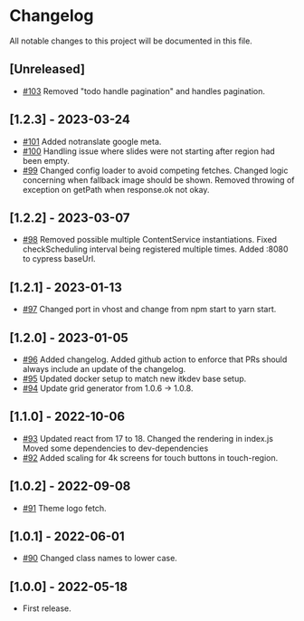 # Changelog

All notable changes to this project will be documented in this file.

## [Unreleased]
- [#103](https://github.com/os2display/display-client/pull/103)
Removed "todo handle pagination" and handles pagination.

## [1.2.3] - 2023-03-24

- [#101](https://github.com/os2display/display-client/pull/101)
  Added notranslate google meta.
- [#100](https://github.com/os2display/display-client/pull/100)
  Handling issue where slides were not starting after region had been empty.
- [#99](https://github.com/os2display/display-client/pull/99)
  Changed config loader to avoid competing fetches.
  Changed logic concerning when fallback image should be shown.
  Removed throwing of exception on getPath when response.ok not okay.

## [1.2.2] - 2023-03-07

- [#98](https://github.com/os2display/display-client/pull/98)
  Removed possible multiple ContentService instantiations.
  Fixed checkScheduling interval being registered multiple times.
  Added :8080 to cypress baseUrl.

## [1.2.1] - 2023-01-13

- [#97](https://github.com/os2display/display-client/pull/97)
  Changed port in vhost and change from npm start to yarn start.

## [1.2.0] - 2023-01-05

- [#96](https://github.com/os2display/display-client/pull/96)
  Added changelog.
  Added github action to enforce that PRs should always include an update of the
  changelog.
- [#95](https://github.com/os2display/display-client/pull/95)
  Updated docker setup to match new itkdev base setup.
- [#94](https://github.com/os2display/display-client/pull/94)
  Update grid generator from 1.0.6 -> 1.0.8.

## [1.1.0] - 2022-10-06

- [#93](https://github.com/os2display/display-client/pull/93)
  Updated react from 17 to 18.
  Changed the rendering in index.js
  Moved some dependencies to dev-dependencies
- [#92](https://github.com/os2display/display-client/pull/92)
  Added scaling for 4k screens for touch buttons in touch-region.

## [1.0.2] - 2022-09-08

- [#91](https://github.com/os2display/display-client/pull/91)
  Theme logo fetch.

## [1.0.1] - 2022-06-01

- [#90](https://github.com/os2display/display-client/pull/90)
  Changed class names to lower case.

## [1.0.0] - 2022-05-18

- First release.

